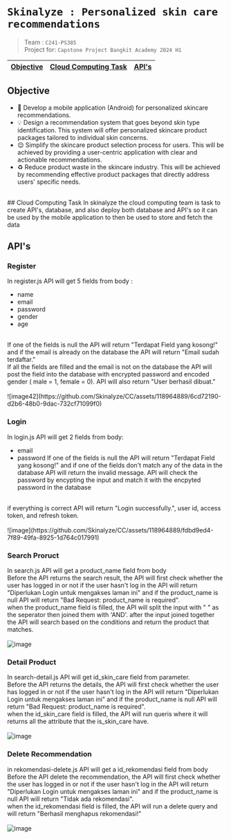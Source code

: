 # `Skinalyze : Personalized skin care recommendations`
> Team : `C241-PS385`
> <br>
> Project for: `Capstone Project Bangkit Academy 2024 H1`

[Objective](#objective) | [Cloud Computing Task](#cloud-computing-task) | [API's](#apis)
:---: | :---: | :---:
## Objective
* 📱 Develop a mobile application (Android) for personalized skincare recommendations.
* 💡 Design a recommendation system that goes beyond skin type identification. This system will offer personalized skincare product packages tailored to individual skin concerns.
* 😌 Simplify the skincare product selection process for users. This will be achieved by providing a user-centric application with clear and actionable recommendations.
* ♻️ Reduce product waste in the skincare industry. This will be achieved by recommending effective product packages that directly address users' specific needs.
<br>
## Cloud Computing Task
In skinalyze the cloud computing team is task to create API's, database, and also deploy both database and API's so it can be used by the mobile application to then be used to store and fetch the data

## API's
### Register
In register.js API will get 5 fields from body :
* name
* email
* password
* gender
* age
<br>
If one of the fields is null the API will return "Terdapat Field yang kosong!" and if the email is already on the database the API will return "Email sudah terdaftar."
<br>
If all the fields are filled and the email is not on the database the API will post the field into the database with encrypted password and encoded gender ( male = 1, female = 0). API will also return "User berhasil dibuat."
<br>
<br>
![image42](https://github.com/Skinalyze/CC/assets/118964889/6cd72190-d2b6-48b0-9dac-732cf71099f0)

### Login
In login.js API will get 2 fields from body:
* email
* password
If one of the fields is null the API will return "Terdapat Field yang kosong!" and if one of the fields don't match any of the data in the database API will return the invalid message. API will check the password by encypting the input and match it with the encpyted password in the database
<br>
if everything is correct API will return "Login successfully.", user id, access token, and refresh token.
<br>
<br>
![image](https://github.com/Skinalyze/CC/assets/118964889/fdbd9ed4-7f89-49fa-8925-1d764c017991)

### Search Proruct
In search.js API will get a product_name field from body
<br>
Before the API returns the search result, the API will first check whether the user has logged in or not if the user hasn't log in the API will return "Diperlukan Login untuk mengakses laman ini" and if the product_name is null API will return "Bad Request: product_name is required".
<br>
when the product_name field is filled, the API will split the input with " " as the seperator then joined them with 'AND'. after the input joined together the API will search based on the conditions and return the product that matches.
<br>
<br>
![image](https://github.com/Skinalyze/CC/assets/118964889/1fe21dde-f74f-498a-af29-9e1206f557ac)

### Detail Product
In search-detail.js API will get id_skin_care field from parameter.
<br>
Before the API returns the details, the API will first check whether the user has logged in or not if the user hasn't log in the API will return "Diperlukan Login untuk mengakses laman ini" and if the product_name is null API will return "Bad Request: product_name is required".
<br>
when the id_skin_care field is filled, the API will run queris where it will returns all the attribute that the is_skin_care have.
<br>
<br>
![image](https://github.com/Skinalyze/CC/assets/118964889/e1bbae61-3aa3-41ab-b61a-f6c3341e9ee5)

### Delete Recommendation
in rekomendasi-delete.js API will get a id_rekomendasi field from body
<br>
Before the API delete the recommendation, the API will first check whether the user has logged in or not if the user hasn't log in the API will return "Diperlukan Login untuk mengakses laman ini" and if the product_name is null API will return "Tidak ada rekomendasi".
<br>
when the id_rekomendasi field is filled, the API will run a delete query and will return "Berhasil menghapus rekomendasi!"
<br>
<br>
![image](https://github.com/Skinalyze/CC/assets/118964889/7d59ccde-64e4-4446-93e0-6df180f01d67)
